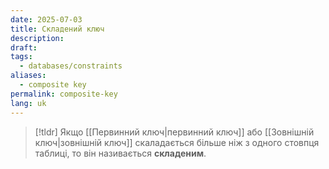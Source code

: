 ```yaml
---
date: 2025-07-03
title: Складений ключ
description: 
draft: 
tags:
  - databases/constraints
aliases:
  - composite key
permalink: composite-key
lang: uk
---
```


> [!tldr]
> Якщо [[Первинний ключ|первинний ключ]] або [[Зовнішній ключ|зовнішній ключ]] скаладається більше ніж з одного стовпця таблиці, то він називається **складеним**.
